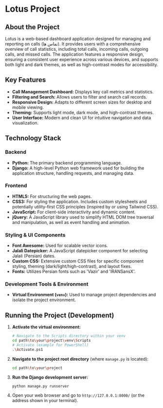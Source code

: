 # Lotus Project

## About the Project

Lotus is a web-based dashboard application designed for managing and reporting on calls (تماس ها). It provides users with a comprehensive overview of call statistics, including total calls, incoming calls, outgoing calls, and missed calls. The application features a responsive design, ensuring a consistent user experience across various devices, and supports both light and dark themes, as well as high-contrast modes for accessibility.

## Key Features

*   **Call Management Dashboard:** Displays key call metrics and statistics.
*   **Filtering and Search:** Allows users to filter and search call records.
*   **Responsive Design:** Adapts to different screen sizes for desktop and mobile viewing.
*   **Theming:** Supports light mode, dark mode, and high-contrast themes.
*   **User Interface:** Modern and clean UI for intuitive navigation and data visualization.

## Technology Stack

### Backend
*   **Python:** The primary backend programming language.
*   **Django:** A high-level Python web framework used for building the application structure, handling requests, and managing data.

### Frontend
*   **HTML5:** For structuring the web pages.
*   **CSS3:** For styling the application. Includes custom stylesheets and potentially utility-first CSS principles (inspired by or using Tailwind CSS).
*   **JavaScript:** For client-side interactivity and dynamic content.
*   **jQuery:** A JavaScript library used to simplify HTML DOM tree traversal and manipulation, as well as event handling and animation.

### Styling & UI Components
*   **Font Awesome:** Used for scalable vector icons.
*   **Jalali Datepicker:** A JavaScript datepicker component for selecting Jalali (Persian) dates.
*   **Custom CSS:** Extensive custom CSS files for specific component styling, theming (dark/light/high-contrast), and layout fixes.
*   **Fonts:** Utilizes Persian fonts such as 'Vazir' and 'IRANSansX'.

### Development Tools & Environment
*   **Virtual Environment (`venv`):** Used to manage project dependencies and isolate the project environment.

## Running the Project (Development)

1.  **Activate the virtual environment:**
    ```bash
    # Navigate to the Scripts directory within your venv
    cd path\to\your\project\venv\Scripts
    # Activate (example for PowerShell)
    .\Activate.ps1
    ```
2.  **Navigate to the project root directory** (where `manage.py` is located):
    ```bash
    cd path\to\your\project
    ```
3.  **Run the Django development server:**
    ```bash
    python manage.py runserver
    ```
4.  Open your web browser and go to `http://127.0.0.1:8000/` (or the address shown in your terminal).
